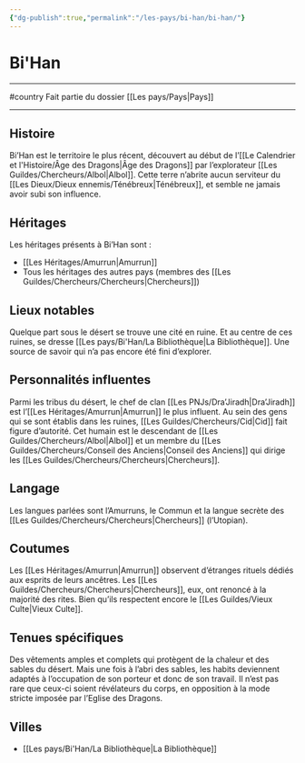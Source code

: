 ```yaml
---
{"dg-publish":true,"permalink":"/les-pays/bi-han/bi-han/"}
---
```


# Bi'Han
---
#country 
Fait partie du dossier [[Les pays/Pays\|Pays]]

-------
## Histoire
Bi’Han est le territoire le plus récent, découvert au début de l’[[Le Calendrier et l'Histoire/Âge des Dragons\|Âge des Dragons]] par l’explorateur [[Les Guildes/Chercheurs/Albol\|Albol]]. Cette terre n’abrite aucun serviteur du [[Les Dieux/Dieux ennemis/Ténébreux\|Ténébreux]], et semble ne jamais avoir subi son influence.
## Héritages
Les héritages présents à Bi’Han sont :
- [[Les Héritages/Amurrun\|Amurrun]]
- Tous les héritages des autres pays (membres des [[Les Guildes/Chercheurs/Chercheurs\|Chercheurs]])
## Lieux notables
Quelque part sous le désert se trouve une cité en ruine. Et au centre de ces ruines, se dresse [[Les pays/Bi'Han/La Bibliothèque\|La Bibliothèque]]. Une source de savoir qui n’a pas encore été fini d’explorer.
## Personnalités influentes
Parmi les tribus du désert, le chef de clan [[Les PNJs/Dra’Jiradh\|Dra’Jiradh]] est l’[[Les Héritages/Amurrun\|Amurrun]] le plus influent.
Au sein des gens qui se sont établis dans les ruines, [[Les Guildes/Chercheurs/Cid\|Cid]] fait figure d’autorité. Cet humain est le descendant de [[Les Guildes/Chercheurs/Albol\|Albol]] et un membre du [[Les Guildes/Chercheurs/Conseil des Anciens\|Conseil des Anciens]] qui dirige les [[Les Guildes/Chercheurs/Chercheurs\|Chercheurs]].
## Langage
Les langues parlées sont l’Amurruns, le Commun et la langue secrète des [[Les Guildes/Chercheurs/Chercheurs\|Chercheurs]] (l’Utopian).
## Coutumes
Les [[Les Héritages/Amurrun\|Amurrun]] observent d’étranges rituels dédiés aux esprits de leurs ancêtres.
Les [[Les Guildes/Chercheurs/Chercheurs\|Chercheurs]], eux, ont renoncé à la majorité des rites. Bien qu’ils respectent encore le [[Les Guildes/Vieux Culte\|Vieux Culte]].
## Tenues spécifiques
Des vêtements amples et complets qui protègent de la chaleur et des sables du désert.
Mais une fois à l’abri des sables, les habits deviennent adaptés à l’occupation de son porteur et donc de son travail. Il n’est pas rare que ceux-ci soient révélateurs du corps, en opposition à la mode stricte imposée par l’Eglise des Dragons.
## Villes
- [[Les pays/Bi'Han/La Bibliothèque\|La Bibliothèque]]